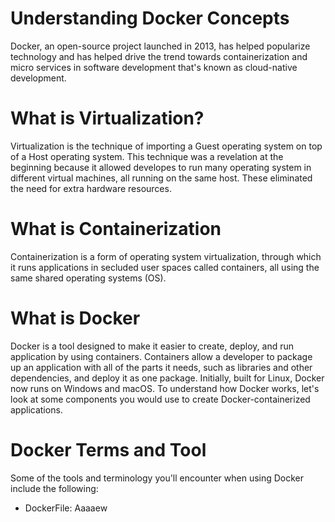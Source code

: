 # Understanding Docker Concepts

Docker, an open-source project launched in 2013, has helped popularize technology and has helped drive the trend towards containerization and micro services in software development that's known as cloud-native development.

# What is Virtualization?

Virtualization is the technique of importing a Guest operating system on top of a Host operating system. This technique was a revelation at the beginning because it allowed developes to run many operating system in different virtual machines, all running on the same host. These eliminated the need for extra hardware resources.

# What is Containerization

Containerization is a form of operating system virtualization, through which it runs applications in secluded user spaces called containers, all using the same shared operating systems (OS).

# What is Docker
Docker is a tool designed to make it easier to create, deploy, and run application by using containers. Containers allow a developer to package up an application with all of the parts it needs, such as libraries and other dependencies, and deploy it as one package. Initially, built for Linux, Docker now runs on Windows and macOS. To understand how Docker works, let's look at some components you would use to create Docker-containerized applications.

# Docker Terms and Tool
Some of the tools and terminology you'll encounter when using Docker include the following:

- DockerFile: Aaaaew
